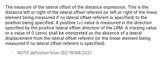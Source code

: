 The measure of the lateral offset of the distance expression. This is the distance left or right of the lateral offset referent (or left or right of the linear element being measured if no lateral offset referent is specified) to the position being specified. A positive (+) value is measured in the direction specified by the positive lateral offset direction of the LRM. A missing value or a value of 0 (zero) shall be interpreted as the absence of a lateral displacement from the lateral offset referent (or the linear element being measured if no lateral offset referent is specified).

> NOTE&nbsp;definition from ISO 19148:2021
